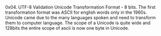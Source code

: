 0x04. UTF-8 Validation
Unicode Transformation Format - 8 bits.
The first transformation format was ASCII for english words only in the 1960s.
Unicode came due to the many languages spoken and need to transform them to computer language.
The scope of a Unicode is quite wide and 128bits the entire scope of ascii is now one byte in Unicode.
